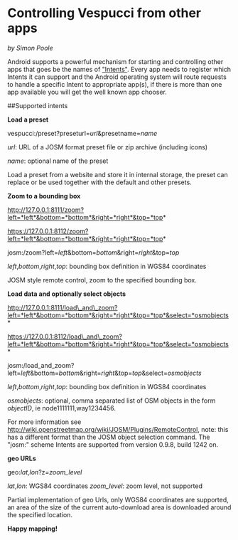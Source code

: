 # Controlling Vespucci from other apps
_by Simon Poole_

Android supports a powerful mechanism for starting and controlling other apps that goes be the names of ["Intents"](https://developer.android.com/guide/components/intents-filters.html). Every app needs to register which Intents it can support and the Android operating system will route requests to handle a specific Intent to appropriate app(s), if there is more than one app available you will get the well known app chooser. 

##Supported intents

__Load a preset__

vespucci:/preset?preseturl=*url*&presetname=*name*

*url*: URL of a JOSM format preset file or zip archive (including icons)

*name*: optional name of the preset

Load a preset from a website and store it in internal storage, the preset can replace or be used together with the default and other presets.

__Zoom to a bounding box__

http://127.0.0.1:8111/zoom?left=*left*&bottom=*bottom*&right=*right*&top=*top*

https://127.0.0.1:8112/zoom?left=*left*&bottom=*bottom*&right=*right*&top=*top*

josm:/zoom?left=*left*&bottom=*bottom*&right=*right*&top=*top*

*left*,*bottom*,*right*,*top*: bounding box definition in WGS84 coordinates

JOSM style remote control, zoom to the specified bounding box.

__Load data and optionally select objects__

http://127.0.0.1:8111/load\_and\_zoom?left=*left*&bottom=*bottom*&right=*right*&top=*top*&select=*osmobjects*

https://127.0.0.1:8112/load\_and\_zoom?left=*left*&bottom=*bottom*&right=*right*&top=*top*&select=*osmobjects*

josm:/load\_and\_zoom?left=*left*&bottom=*bottom*&right=*right*&top=*top*&select=*osmobjects*

*left*,*bottom*,*right*,*top*: bounding box definition in WGS84 coordinates

*osmobjects*: optional, comma separated list of OSM objects in the form *objectID*, ie node1111111,way1234456. 

For more information see http://wiki.openstreetmap.org/wiki/JOSM/Plugins/RemoteControl, note: this has a different format than the JOSM object selection command. The "josm:" scheme Intents are supported from version 0.9.8, build 1242 on.

__geo URLs__

geo:*lat*,*lon*?z=*zoom_level*

*lat*,*lon*: WGS84 coordinates
*zoom\_level*: zoom level, not supported

Partial implementation of geo Urls, only WGS84 coordinates are supported, an area of the size of the current auto-download area is downloaded around the specified location.

__Happy mapping!__ 
